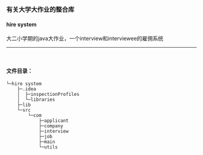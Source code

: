 ### 有关大学大作业的整合库<br/>
#### hire system <br/>
大二小学期的java大作业，一个interview和interviewee的雇佣系统<br/>

---

<br/>

#### 文件目录：
```
└─hire system
    ├─.idea
    │  ├─inspectionProfiles
    │  └─libraries
    ├─lib
    └─src
        └─com
            ├─applicant
            ├─company
            ├─interview
            ├─job
            ├─main
            └─utils
```

